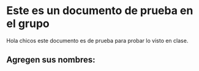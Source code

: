 # Este es un documento de prueba en el grupo

Hola chicos este documento es de prueba para probar lo visto en clase.

## Agregen sus nombres: